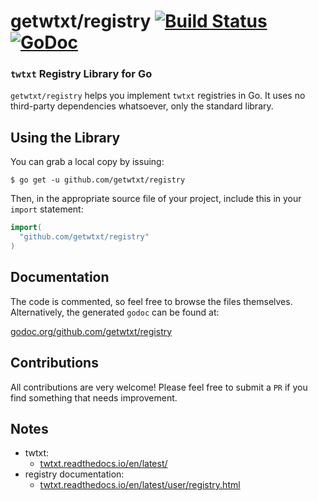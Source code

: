 # getwtxt/registry [![Build Status](https://travis-ci.com/getwtxt/registry.svg?branch=master)](https://travis-ci.com/getwtxt/registry) [![GoDoc](https://godoc.org/github.com/getwtxt/registry?status.svg)](https://godoc.org/github.com/getwtxt/registry)
### `twtxt` Registry Library for Go

`getwtxt/registry` helps you implement `twtxt` registries in Go.
It uses no third-party dependencies whatsoever, only the standard library.

## Using the Library

You can grab a local copy by issuing:

```
$ go get -u github.com/getwtxt/registry
```

Then, in the appropriate source file of your project, include this in your
`import` statement:

```go
import(
  "github.com/getwtxt/registry"
)
```

## Documentation

The code is commented, so feel free to browse the files themselves. 
Alternatively, the generated `godoc` can be found at:

[godoc.org/github.com/getwtxt/registry](https://godoc.org/github.com/getwtxt/registry)

## Contributions

All contributions are very welcome! Please feel free to submit a `PR` if you find something
that needs improvement.

## Notes

* twtxt: 
  * [twtxt.readthedocs.io/en/latest/](https://twtxt.readthedocs.io/en/latest/)
* registry documentation:
  * [twtxt.readthedocs.io/en/latest/user/registry.html](https://twtxt.readthedocs.io/en/latest/user/registry.html)
